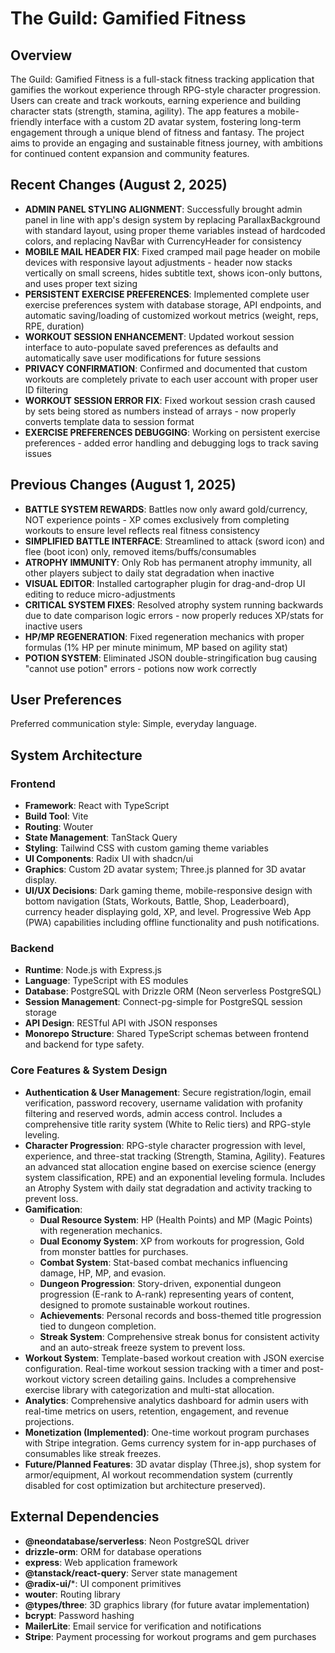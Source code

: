 # The Guild: Gamified Fitness

## Overview

The Guild: Gamified Fitness is a full-stack fitness tracking application that gamifies the workout experience through RPG-style character progression. Users can create and track workouts, earning experience and building character stats (strength, stamina, agility). The app features a mobile-friendly interface with a custom 2D avatar system, fostering long-term engagement through a unique blend of fitness and fantasy. The project aims to provide an engaging and sustainable fitness journey, with ambitions for continued content expansion and community features.

## Recent Changes (August 2, 2025)
- **ADMIN PANEL STYLING ALIGNMENT**: Successfully brought admin panel in line with app's design system by replacing ParallaxBackground with standard layout, using proper theme variables instead of hardcoded colors, and replacing NavBar with CurrencyHeader for consistency
- **MOBILE MAIL HEADER FIX**: Fixed cramped mail page header on mobile devices with responsive layout adjustments - header now stacks vertically on small screens, hides subtitle text, shows icon-only buttons, and uses proper text sizing
- **PERSISTENT EXERCISE PREFERENCES**: Implemented complete user exercise preferences system with database storage, API endpoints, and automatic saving/loading of customized workout metrics (weight, reps, RPE, duration)
- **WORKOUT SESSION ENHANCEMENT**: Updated workout session interface to auto-populate saved preferences as defaults and automatically save user modifications for future sessions
- **PRIVACY CONFIRMATION**: Confirmed and documented that custom workouts are completely private to each user account with proper user ID filtering
- **WORKOUT SESSION ERROR FIX**: Fixed workout session crash caused by sets being stored as numbers instead of arrays - now properly converts template data to session format
- **EXERCISE PREFERENCES DEBUGGING**: Working on persistent exercise preferences - added error handling and debugging logs to track saving issues

## Previous Changes (August 1, 2025)
- **BATTLE SYSTEM REWARDS**: Battles now only award gold/currency, NOT experience points - XP comes exclusively from completing workouts to ensure level reflects real fitness consistency
- **SIMPLIFIED BATTLE INTERFACE**: Streamlined to attack (sword icon) and flee (boot icon) only, removed items/buffs/consumables
- **ATROPHY IMMUNITY**: Only Rob has permanent atrophy immunity, all other players subject to daily stat degradation when inactive
- **VISUAL EDITOR**: Installed cartographer plugin for drag-and-drop UI editing to reduce micro-adjustments
- **CRITICAL SYSTEM FIXES**: Resolved atrophy system running backwards due to date comparison logic errors - now properly reduces XP/stats for inactive users
- **HP/MP REGENERATION**: Fixed regeneration mechanics with proper formulas (1% HP per minute minimum, MP based on agility stat)
- **POTION SYSTEM**: Eliminated JSON double-stringification bug causing "cannot use potion" errors - potions now work correctly

## User Preferences

Preferred communication style: Simple, everyday language.

## System Architecture

### Frontend
- **Framework**: React with TypeScript
- **Build Tool**: Vite
- **Routing**: Wouter
- **State Management**: TanStack Query
- **Styling**: Tailwind CSS with custom gaming theme variables
- **UI Components**: Radix UI with shadcn/ui
- **Graphics**: Custom 2D avatar system; Three.js planned for 3D avatar display.
- **UI/UX Decisions**: Dark gaming theme, mobile-responsive design with bottom navigation (Stats, Workouts, Battle, Shop, Leaderboard), currency header displaying gold, XP, and level. Progressive Web App (PWA) capabilities including offline functionality and push notifications.

### Backend
- **Runtime**: Node.js with Express.js
- **Language**: TypeScript with ES modules
- **Database**: PostgreSQL with Drizzle ORM (Neon serverless PostgreSQL)
- **Session Management**: Connect-pg-simple for PostgreSQL session storage
- **API Design**: RESTful API with JSON responses
- **Monorepo Structure**: Shared TypeScript schemas between frontend and backend for type safety.

### Core Features & System Design
- **Authentication & User Management**: Secure registration/login, email verification, password recovery, username validation with profanity filtering and reserved words, admin access control. Includes a comprehensive title rarity system (White to Relic tiers) and RPG-style leveling.
- **Character Progression**: RPG-style character progression with level, experience, and three-stat tracking (Strength, Stamina, Agility). Features an advanced stat allocation engine based on exercise science (energy system classification, RPE) and an exponential leveling formula. Includes an Atrophy System with daily stat degradation and activity tracking to prevent loss.
- **Gamification**:
    - **Dual Resource System**: HP (Health Points) and MP (Magic Points) with regeneration mechanics.
    - **Dual Economy System**: XP from workouts for progression, Gold from monster battles for purchases.
    - **Combat System**: Stat-based combat mechanics influencing damage, HP, MP, and evasion.
    - **Dungeon Progression**: Story-driven, exponential dungeon progression (E-rank to A-rank) representing years of content, designed to promote sustainable workout routines.
    - **Achievements**: Personal records and boss-themed title progression tied to dungeon completion.
    - **Streak System**: Comprehensive streak bonus for consistent activity and an auto-streak freeze system to prevent loss.
- **Workout System**: Template-based workout creation with JSON exercise configuration. Real-time workout session tracking with a timer and post-workout victory screen detailing gains. Includes a comprehensive exercise library with categorization and multi-stat allocation.
- **Analytics**: Comprehensive analytics dashboard for admin users with real-time metrics on users, retention, engagement, and revenue projections.
- **Monetization (Implemented)**: One-time workout program purchases with Stripe integration. Gems currency system for in-app purchases of consumables like streak freezes.
- **Future/Planned Features**: 3D avatar display (Three.js), shop system for armor/equipment, AI workout recommendation system (currently disabled for cost optimization but architecture preserved).

## External Dependencies

- **@neondatabase/serverless**: Neon PostgreSQL driver
- **drizzle-orm**: ORM for database operations
- **express**: Web application framework
- **@tanstack/react-query**: Server state management
- **@radix-ui/***: UI component primitives
- **wouter**: Routing library
- **@types/three**: 3D graphics library (for future avatar implementation)
- **bcrypt**: Password hashing
- **MailerLite**: Email service for verification and notifications
- **Stripe**: Payment processing for workout programs and gem purchases